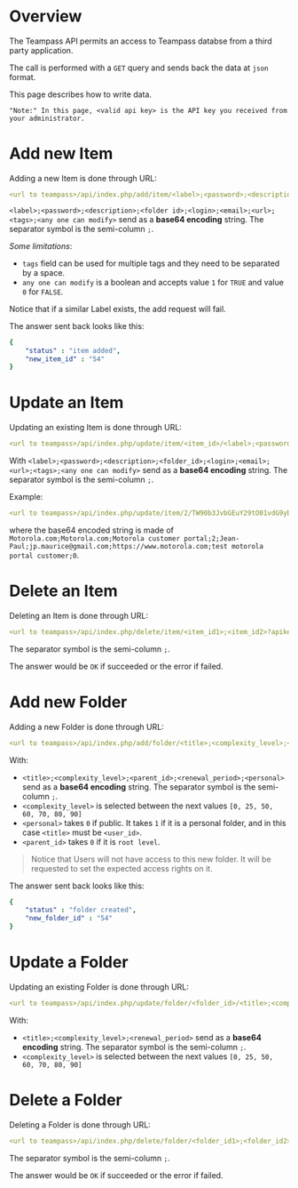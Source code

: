 # Overview

The Teampass API permits an access to Teampass databse from a third party application.

The call is performed with a `GET` query and sends back the data at `json` format.

This page describes how to write data.

	"Note:" In this page, <valid api key> is the API key you received from your administrator.

# Add new Item

Adding a new Item is done through URL:

```yaml
<url to teampass>/api/index.php/add/item/<label>;<password>;<description>;<folder id>;<login>;<email>;<url>;<tags>;<any one can modify>?apikey=<valid api key>
```

`<label>;<password>;<description>;<folder id>;<login>;<email>;<url>;<tags>;<any one can modify>` send as a **base64 encoding** string.
The separator symbol is the semi-column ` ; `.

*Some limitations*:

* `tags` field can be used for multiple tags and they need to be separated by a space.
* `any one can modify` is a boolean and accepts value `1` for `TRUE` and value `0` for `FALSE`.

Notice that if a similar Label exists, the add request will fail.

The answer sent back looks like this:

```yaml
{
	"status" : "item added",
    "new_item_id" : "54"
}
```

# Update an Item

Updating an existing Item is done through URL:

```yaml
<url to teampass>/api/index.php/update/item/<item_id>/<label>;<password>;<description>;<folder_id>;<login>;<email>;<url>;<tags>;<any one can modify>?apikey=<valid api key>
```

With `<label>;<password>;<description>;<folder_id>;<login>;<email>;<url>;<tags>;<any one can modify>` send as a **base64 encoding** string.
The separator symbol is the semi-column ` ; `.

Example:
```yaml
<url to teampass>/api/index.php/update/item/2/TW90b3JvbGEuY29tO01vdG9yb2xhLmNvbTtNb3Rvcm9sYSBjdXN0b21lciBwb3J0YWw7MjtKZWFuLVBhdWw7anAubWF1cmljZUBnbWFpbC5jb207aHR0cHM6Ly93d3cubW90b3JvbGEuY29tO3Rlc3QgbW90b3JvbGEgcG9ydGFsIGN1c3RvbWVyOzA?apikey=eevu1Aed0aiN4Phee9xaeshu2athool3iek2ahy
```
where the base64 encoded string is made of `Motorola.com;Motorola.com;Motorola customer portal;2;Jean-Paul;jp.maurice@gmail.com;https://www.motorola.com;test motorola portal customer;0`.

# Delete an Item

Deleting an Item is done through URL:

```yaml
<url to teampass>/api/index.php/delete/item/<item_id1>;<item_id2>?apikey=<valid api key>
```

The separator symbol is the semi-column ` ; `.

The answer would be `OK` if succeeded or the error if failed.

# Add new Folder

Adding a new Folder is done through URL:

```yaml
<url to teampass>/api/index.php/add/folder/<title>;<complexity_level>;<parent_id>;<renewal_period>;<personal>?apikey=<valid api key>
```

With:

* `<title>;<complexity_level>;<parent_id>;<renewal_period>;<personal>` send as a **base64 encoding** string.
The separator symbol is the semi-column ` ; `.
* `<complexity_level>` is selected between the next values `[0, 25, 50, 60, 70, 80, 90]`
* `<personal>` takes `0` if public. It takes `1` if it is a personal folder, and in this case `<title>` must be `<user_id>`.
* `<parent_id>` takes `0` if it is `root level`.

> Notice that Users will not have access to this new folder. It will be requested to set the expected access rights on it.

The answer sent back looks like this:

```yaml
{
	"status" : "folder created",
    "new_folder_id" : "54"
}
```

# Update a Folder

Updating an existing Folder is done through URL:

```yaml
<url to teampass>/api/index.php/update/folder/<folder_id>/<title>;<complexity_level>;<renewal_period>?apikey=<valid api key>
```

With:

* `<title>;<complexity_level>;<renewal_period>` send as a **base64 encoding** string. The separator symbol is the semi-column ` ; `.
* `<complexity_level>` is selected between the next values `[0, 25, 50, 60, 70, 80, 90]`

# Delete a Folder

Deleting a Folder is done through URL:

```yaml
<url to teampass>/api/index.php/delete/folder/<folder_id1>;<folder_id2>?apikey=<valid api key>
```

The separator symbol is the semi-column ` ; `.

The answer would be `OK` if succeeded or the error if failed.
